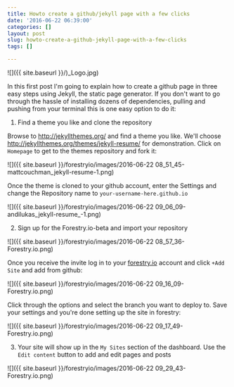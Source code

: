 ```yaml
---
title: Howto create a github/jekyll page with a few clicks
date: '2016-06-22 06:39:00'
categories: []
layout: post
slug: howto-create-a-github-jekyll-page-with-a-few-clicks
tags: []

---
```

![]({{ site.baseurl }}/)_Logo.jpg)

In this first post I'm going to explain how to create a github page in three easy steps using Jekyll, the static page generator. If you don't want to go through the hassle of installing dozens of dependencies, pulling and pushing from your terminal this is one easy option to do it:

1.  Find a theme you like and clone the repository

Browse to http://jekyllthemes.org/ and find a theme you like. We'll choose http://jekyllthemes.org/themes/jekyll-resume/ for demonstration. Click on `Homepage` to get to the themes repository and fork it:

![]({{ site.baseurl }}/forestryio/images/2016-06-22 08_51_45-mattcouchman_jekyll-resume-1.png)

Once the theme is cloned to your github account, enter the Settings and change the Repository name to `your-username-here.github.io`

![]({{ site.baseurl }}/forestryio/images/2016-06-22 09_06_09-andilukas_jekyll-resume_-1.png)

2.  Sign up for the Forestry.io-beta and import your repository

![]({{ site.baseurl }}/forestryio/images/2016-06-22 08_57_36-Forestry.io.png)

Once you receive the invite log in to your [forestry.io](https://forestry.io/) account and click `+Add Site` and add from github:

![]({{ site.baseurl }}/forestryio/images/2016-06-22 09_16_09-Forestry.io.png)

Click through the options and select the branch you want to deploy to. Save your settings and you're done setting up the site in forestry:

![]({{ site.baseurl }}/forestryio/images/2016-06-22 09_17_49-Forestry.io.png)

3.  Your site will show up in the `My Sites` section of the dashboard. Use the `Edit content` button to add and edit pages and posts

![]({{ site.baseurl }}/forestryio/images/2016-06-22 09_29_43-Forestry.io.png)